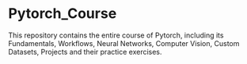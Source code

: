 # Pytorch_Course
This repository contains the entire course of Pytorch, including its Fundamentals, Workflows, Neural Networks, Computer Vision, Custom Datasets, Projects and their practice exercises. 
